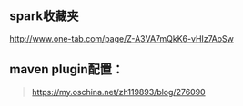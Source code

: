 ## spark收藏夹
http://www.one-tab.com/page/Z-A3VA7mQkK6-vHIz7AoSw

## maven plugin配置：
> https://my.oschina.net/zh119893/blog/276090